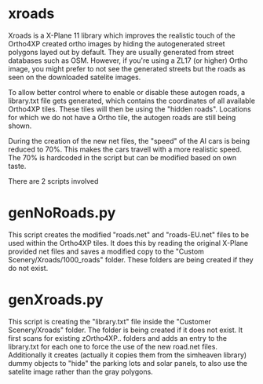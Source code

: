 # xroads

Xroads is a X-Plane 11 library which improves the realistic touch of the Ortho4XP created ortho images by hiding the autogenerated street polygons layed out by default. They are usually generated from street databases such as OSM. However, if you're using a ZL17 (or higher) Ortho image, you might prefer to not see the generated streets but the roads as seen on the downloaded satelite images.

To allow better control where to enable or disable these autogen roads, a library.txt file gets generated, which contains the coordinates of all available Ortho4XP tiles. These tiles will then be using the "hidden roads". Locations for which we do not have a Ortho tile, the autogen roads are still being shown.

During the creation of the new net files, the "speed" of the AI cars is being reduced to 70%. This makes the cars travell with a more realistic speed. The 70% is hardcoded in the script but can be modified based on own taste.

There are 2 scripts involved


# genNoRoads.py

This script creates the modified "roads.net" and "roads-EU.net" files to be used within the Ortho4XP tiles. It does this by reading the original X-Plane provided net files and saves a modified copy to the "Custom Scenery/Xroads/1000_roads" folder. These folders are being created if they do not exist.


# genXroads.py

This script is creating the "library.txt" file inside the "Customer Scenery/Xroads" folder. The folder is being created if it does not exist. It first scans for existing zOrtho4XP.. folders and adds an entry to the library.txt for each one to force the use of the new road.net files. Additionally it creates (actually it copies them from the simheaven library) dummy objects to "hide" the parking lots and solar panels, to also use the satelite image rather than the gray polygons.



